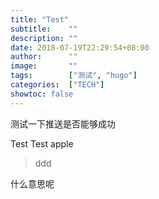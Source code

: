 ```yaml
---
title: "Test"
subtitle:    ""
description: ""
date: 2018-07-19T22:29:54+08:00
author:      ""
image:       ""
tags:        ["测试", "hugo"]
categories:  ["TECH"]
showtoc: false 
---
```

测试一下推送是否能够成功 

Test
Test
apple
>ddd

什么意思呢
